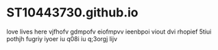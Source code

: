 # ST10443730.github.io
love lives here vjfhofv gdmpofv  eiofmpvv ieenbpoi viout dvi rhopief 5tiui pothjh fugriy iyoer  iu q08i iu q;3orgj lijv 

